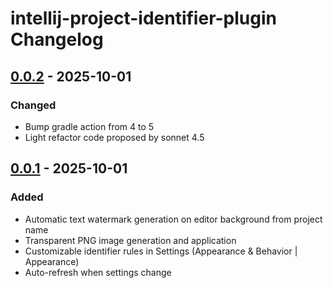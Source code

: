 <!-- Keep a Changelog guide -> https://keepachangelog.com -->

# intellij-project-identifier-plugin Changelog

## [0.0.2] - 2025-10-01
### Changed
- Bump gradle action from 4 to 5
- Light refactor code proposed by sonnet 4.5

## [0.0.1] - 2025-10-01
### Added
- Automatic text watermark generation on editor background from project name
- Transparent PNG image generation and application
- Customizable identifier rules in Settings (Appearance & Behavior | Appearance)
- Auto-refresh when settings change

[unreleased]: https://github.com/Lucsartes/intellij-project-identifier-plugin/compare/v0.0.2...HEAD
[0.0.2]: https://github.com/Lucsartes/intellij-project-identifier-plugin/compare/v0.0.1...v0.0.2
[0.0.1]: https://github.com/Lucsartes/intellij-project-identifier-plugin/releases/tag/v0.0.1
